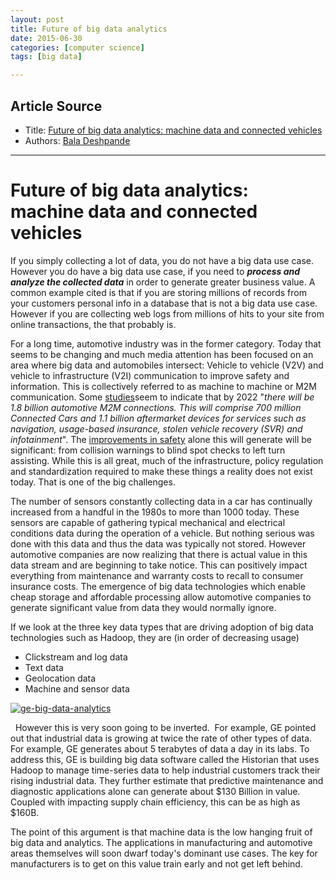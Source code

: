 ```yaml
---
layout: post
title: Future of big data analytics  
date: 2015-06-30
categories: [computer science]
tags: [big data]

---
```


## Article Source
* Title: [Future of big data analytics: machine data and connected vehicles](http://www.simafore.com/blog/bid/207756/Future-of-big-data-analytics-machine-data-and-connected-vehicles)
* Authors: [Bala Deshpande](http://www.simafore.com/blog/author/bala-deshpande)

---


# Future of big data analytics: machine data and connected vehicles


If you simply collecting a lot of data, you do not have a big data use
case. However you do have a big data use case, if you need to ***process
and analyze the collected data*** in order to generate greater business
value. A common example cited is that if you are storing millions of
records from your customers personal info in a database that is not a
big data use case. However if you are collecting web logs from millions
of hits to your site from online transactions, the that probably is.

For a long time, automotive industry was in the former category. Today
that seems to be changing and much media attention has been focused on
an area where big data and automobiles intersect: Vehicle to vehicle
(V2V) and vehicle to infrastructure (V2I) communication to improve
safety and information. This is collectively referred to as machine to
machine or M2M communication. Some
[studies](http://www.advancedmobilityproject.org/wp-content/uploads/2014/04/telefonica_digital_connected_car_report_english.pdf "studies  ")seem
to indicate that by 2022 "*there will be 1.8 billion automotive M2M
connections. This will comprise 700 million Connected Cars and 1.1
billion aftermarket devices for services such as navigation, usage-based
insurance, stolen vehicle recovery (SVR) and infotainment*". The
[improvements in
safety](http://www.advancedmobilityproject.org/wp-content/uploads/2014/08/NHTSA-V2V-study-8-14.pdf "improvements in safety")
alone this will generate will be significant: from collision warnings to
blind spot checks to left turn assisting. While this is all great, much
of the infrastructure, policy regulation and standardization required to
make these things a reality does not exist today. That is one of the big
challenges.

The number of sensors constantly collecting data in a car has
continually increased from a handful in the 1980s to more than 1000
today. These sensors are capable of gathering typical mechanical and
electrical conditions data during the operation of a vehicle. But
nothing serious was done with this data and thus the data was typically
not stored. However automotive companies are now realizing that there is
actual value in this data stream and are beginning to take notice. This
can positively impact everything from maintenance and warranty costs to
recall to consumer insurance costs. The emergence of big data
technologies which enable cheap storage and affordable processing allow
automotive companies to generate significant value from data they would
normally ignore.

If we look at the three key data types that are driving adoption of big
data technologies such as Hadoop, they are (in order of decreasing
usage)

-   Clickstream and log data
-   Text data 
-   Geolocation data
-   Machine and sensor data

[![ge-big-data-analytics](http://cdn2.hubspot.net/hub/64283/file-1592602772-png/images/ge-big-data-analytics.png?t=1435247543403&width=300&height=166)](http://www.slideshare.net/SoftwareAG/bill-ruh-ge-software)

 
However this is very soon going to be inverted.  For example, GE pointed
out that industrial data is growing at twice the rate of other types of
data. For example, GE generates about 5 terabytes of data a day in its
labs. To address this, GE is building big data software called the
Historian that uses Hadoop to manage time-series data to help industrial
customers track their rising industrial data. They further estimate that
predictive maintenance and diagnostic applications alone can generate
about $130 Billion in value. Coupled with impacting supply chain
efficiency, this can be as high as $160B.

The point of this argument is that machine data is the low hanging fruit
of big data and analytics. The applications in manufacturing and
automotive areas themselves will soon dwarf today's dominant use cases.
The key for manufacturers is to get on this value train early and not
get left behind.
